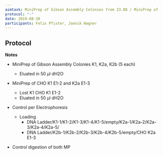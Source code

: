 ```yaml
---
aimtask: MiniPrep of Gibson Assembly Colonies from 23.08 / MiniPrep of sequenced CHO K1 E1-2 and CHO K2a E1-3 (16.08)  
protocol: "-"
date: 2019-08-30 
participants: Felix Pfister, Jannik Wagner
---    
```

## Protocol  
   
   **Notes**

-   MiniPrep of Gibson Assembly Colonies K1, K2a, K2b (5 each)
    -   Eluated in 50 µl dH2O
-   MiniPrep of CHO K1 E1-2 and K2a E1-3
    -   Lost K1 CHO K1 E1-2
    -   Eluated in 50 µl dH2O
-   Control per Electrophoresis
    -   Loading
        -   DNA Ladder/K1-1/K1-2/K1-3/K1-4/K1-5/empty/K2a-1/K2a-2/K2a-3/K2a-4/K2a-5/
        -   DNA Ladder/K2b-1/K2b-2/K2b-3/K2b-4/K2b-5/empty/CHO K2a E1-3

  

  

-   Control digestion of both MP


![<Beschreibung>](/labjournal-entries/images/TS05396Aug302019.jpg)
![<Beschreibung>](/labjournal-entries/images/Unbenannt.PNG)
